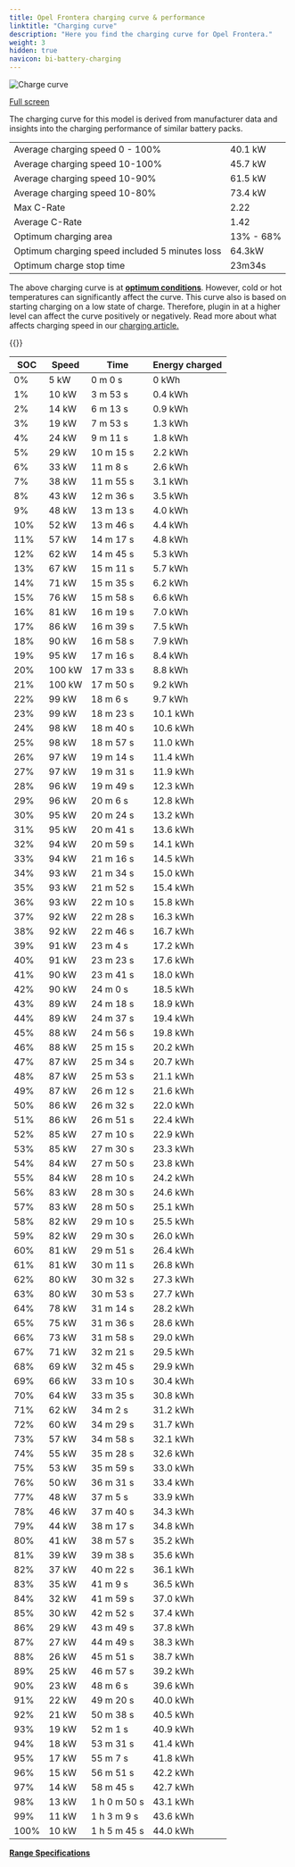 ```yaml
---
title: Opel Frontera charging curve & performance
linktitle: "Charging curve"
description: "Here you find the charging curve for Opel Frontera."
weight: 3
hidden: true
navicon: bi-battery-charging
---
```

<!-- markdownlint-disable MD033 -->
<img src="/images/models/opel/frontera/frontera/chargingcurve.svg" alt="Charge curve" class="img-fluid">

[Full screen](/images/models/opel/frontera/frontera/chargingcurve.svg)


<div class="alert alert-primary" role="alert">
The charging curve for this model is derived from manufacturer data and insights into the charging performance of similar battery packs.
</div>
<table class="table table-striped border">
<tbody>
<tr>
<td>Average charging speed 0 - 100%</td><td>40.1 kW</td>
</tr>
<tr>
<td>Average charging speed 10-100%</td><td>45.7 kW</td>
</tr>
<tr>
<td>Average charging speed 10-90%</td><td>61.5 kW</td>
</tr>
<tr>
<td>Average charging speed 10-80%</td><td>73.4 kW</td>
</tr>
<tr>
<td>Max C-Rate</td><td>2.22</td>
</tr>
<tr>
<td>Average C-Rate</td><td>1.42</td>
</tr>
<tr>
<td>Optimum charging area</td><td>13% - 68%</td>
</tr>
<tr>
<td>Optimum charging speed included 5 minutes loss</td><td>64.3kW</td>
</tr>
<tr>
<td>Optimum charge stop time</td><td>23m34s</td>
</tr>
</tbody>
</table>


The above charging curve is at **[optimum conditions](../../../../../technology/battery/charging/#temperature)**. However, cold or hot temperatures can significantly affect the curve. This curve also is based on starting charging on a low state of charge. Therefore, plugin in at a higher level can affect the curve positively or negatively. Read more about what affects charging speed in our [charging article.](../../../../../technology/battery/charging/)


{{<evkxdisplayaddarticle />}}
<table class="table table-striped border">
<thead>
<tr><th>SOC</th><th>Speed</th><th>Time</th><th>Energy charged</th></tr>
</thead>
<tbody>
<tr>
<td>0%</td><td>5 kW</td><td> 0 m 0 s </td><td>0 kWh </td>
</tr>
<tr>
<td>1%</td><td>10 kW</td><td> 3 m 53 s </td><td>0.4 kWh </td>
</tr>
<tr>
<td>2%</td><td>14 kW</td><td> 6 m 13 s </td><td>0.9 kWh </td>
</tr>
<tr>
<td>3%</td><td>19 kW</td><td> 7 m 53 s </td><td>1.3 kWh </td>
</tr>
<tr>
<td>4%</td><td>24 kW</td><td> 9 m 11 s </td><td>1.8 kWh </td>
</tr>
<tr>
<td>5%</td><td>29 kW</td><td> 10 m 15 s </td><td>2.2 kWh </td>
</tr>
<tr>
<td>6%</td><td>33 kW</td><td> 11 m 8 s </td><td>2.6 kWh </td>
</tr>
<tr>
<td>7%</td><td>38 kW</td><td> 11 m 55 s </td><td>3.1 kWh </td>
</tr>
<tr>
<td>8%</td><td>43 kW</td><td> 12 m 36 s </td><td>3.5 kWh </td>
</tr>
<tr>
<td>9%</td><td>48 kW</td><td> 13 m 13 s </td><td>4.0 kWh </td>
</tr>
<tr>
<td>10%</td><td>52 kW</td><td> 13 m 46 s </td><td>4.4 kWh </td>
</tr>
<tr>
<td>11%</td><td>57 kW</td><td> 14 m 17 s </td><td>4.8 kWh </td>
</tr>
<tr>
<td>12%</td><td>62 kW</td><td> 14 m 45 s </td><td>5.3 kWh </td>
</tr>
<tr>
<td>13%</td><td>67 kW</td><td> 15 m 11 s </td><td>5.7 kWh </td>
</tr>
<tr>
<td>14%</td><td>71 kW</td><td> 15 m 35 s </td><td>6.2 kWh </td>
</tr>
<tr>
<td>15%</td><td>76 kW</td><td> 15 m 58 s </td><td>6.6 kWh </td>
</tr>
<tr>
<td>16%</td><td>81 kW</td><td> 16 m 19 s </td><td>7.0 kWh </td>
</tr>
<tr>
<td>17%</td><td>86 kW</td><td> 16 m 39 s </td><td>7.5 kWh </td>
</tr>
<tr>
<td>18%</td><td>90 kW</td><td> 16 m 58 s </td><td>7.9 kWh </td>
</tr>
<tr>
<td>19%</td><td>95 kW</td><td> 17 m 16 s </td><td>8.4 kWh </td>
</tr>
<tr>
<td>20%</td><td>100 kW</td><td> 17 m 33 s </td><td>8.8 kWh </td>
</tr>
<tr>
<td>21%</td><td>100 kW</td><td> 17 m 50 s </td><td>9.2 kWh </td>
</tr>
<tr>
<td>22%</td><td>99 kW</td><td> 18 m 6 s </td><td>9.7 kWh </td>
</tr>
<tr>
<td>23%</td><td>99 kW</td><td> 18 m 23 s </td><td>10.1 kWh </td>
</tr>
<tr>
<td>24%</td><td>98 kW</td><td> 18 m 40 s </td><td>10.6 kWh </td>
</tr>
<tr>
<td>25%</td><td>98 kW</td><td> 18 m 57 s </td><td>11.0 kWh </td>
</tr>
<tr>
<td>26%</td><td>97 kW</td><td> 19 m 14 s </td><td>11.4 kWh </td>
</tr>
<tr>
<td>27%</td><td>97 kW</td><td> 19 m 31 s </td><td>11.9 kWh </td>
</tr>
<tr>
<td>28%</td><td>96 kW</td><td> 19 m 49 s </td><td>12.3 kWh </td>
</tr>
<tr>
<td>29%</td><td>96 kW</td><td> 20 m 6 s </td><td>12.8 kWh </td>
</tr>
<tr>
<td>30%</td><td>95 kW</td><td> 20 m 24 s </td><td>13.2 kWh </td>
</tr>
<tr>
<td>31%</td><td>95 kW</td><td> 20 m 41 s </td><td>13.6 kWh </td>
</tr>
<tr>
<td>32%</td><td>94 kW</td><td> 20 m 59 s </td><td>14.1 kWh </td>
</tr>
<tr>
<td>33%</td><td>94 kW</td><td> 21 m 16 s </td><td>14.5 kWh </td>
</tr>
<tr>
<td>34%</td><td>93 kW</td><td> 21 m 34 s </td><td>15.0 kWh </td>
</tr>
<tr>
<td>35%</td><td>93 kW</td><td> 21 m 52 s </td><td>15.4 kWh </td>
</tr>
<tr>
<td>36%</td><td>93 kW</td><td> 22 m 10 s </td><td>15.8 kWh </td>
</tr>
<tr>
<td>37%</td><td>92 kW</td><td> 22 m 28 s </td><td>16.3 kWh </td>
</tr>
<tr>
<td>38%</td><td>92 kW</td><td> 22 m 46 s </td><td>16.7 kWh </td>
</tr>
<tr>
<td>39%</td><td>91 kW</td><td> 23 m 4 s </td><td>17.2 kWh </td>
</tr>
<tr>
<td>40%</td><td>91 kW</td><td> 23 m 23 s </td><td>17.6 kWh </td>
</tr>
<tr>
<td>41%</td><td>90 kW</td><td> 23 m 41 s </td><td>18.0 kWh </td>
</tr>
<tr>
<td>42%</td><td>90 kW</td><td> 24 m 0 s </td><td>18.5 kWh </td>
</tr>
<tr>
<td>43%</td><td>89 kW</td><td> 24 m 18 s </td><td>18.9 kWh </td>
</tr>
<tr>
<td>44%</td><td>89 kW</td><td> 24 m 37 s </td><td>19.4 kWh </td>
</tr>
<tr>
<td>45%</td><td>88 kW</td><td> 24 m 56 s </td><td>19.8 kWh </td>
</tr>
<tr>
<td>46%</td><td>88 kW</td><td> 25 m 15 s </td><td>20.2 kWh </td>
</tr>
<tr>
<td>47%</td><td>87 kW</td><td> 25 m 34 s </td><td>20.7 kWh </td>
</tr>
<tr>
<td>48%</td><td>87 kW</td><td> 25 m 53 s </td><td>21.1 kWh </td>
</tr>
<tr>
<td>49%</td><td>87 kW</td><td> 26 m 12 s </td><td>21.6 kWh </td>
</tr>
<tr>
<td>50%</td><td>86 kW</td><td> 26 m 32 s </td><td>22.0 kWh </td>
</tr>
<tr>
<td>51%</td><td>86 kW</td><td> 26 m 51 s </td><td>22.4 kWh </td>
</tr>
<tr>
<td>52%</td><td>85 kW</td><td> 27 m 10 s </td><td>22.9 kWh </td>
</tr>
<tr>
<td>53%</td><td>85 kW</td><td> 27 m 30 s </td><td>23.3 kWh </td>
</tr>
<tr>
<td>54%</td><td>84 kW</td><td> 27 m 50 s </td><td>23.8 kWh </td>
</tr>
<tr>
<td>55%</td><td>84 kW</td><td> 28 m 10 s </td><td>24.2 kWh </td>
</tr>
<tr>
<td>56%</td><td>83 kW</td><td> 28 m 30 s </td><td>24.6 kWh </td>
</tr>
<tr>
<td>57%</td><td>83 kW</td><td> 28 m 50 s </td><td>25.1 kWh </td>
</tr>
<tr>
<td>58%</td><td>82 kW</td><td> 29 m 10 s </td><td>25.5 kWh </td>
</tr>
<tr>
<td>59%</td><td>82 kW</td><td> 29 m 30 s </td><td>26.0 kWh </td>
</tr>
<tr>
<td>60%</td><td>81 kW</td><td> 29 m 51 s </td><td>26.4 kWh </td>
</tr>
<tr>
<td>61%</td><td>81 kW</td><td> 30 m 11 s </td><td>26.8 kWh </td>
</tr>
<tr>
<td>62%</td><td>80 kW</td><td> 30 m 32 s </td><td>27.3 kWh </td>
</tr>
<tr>
<td>63%</td><td>80 kW</td><td> 30 m 53 s </td><td>27.7 kWh </td>
</tr>
<tr>
<td>64%</td><td>78 kW</td><td> 31 m 14 s </td><td>28.2 kWh </td>
</tr>
<tr>
<td>65%</td><td>75 kW</td><td> 31 m 36 s </td><td>28.6 kWh </td>
</tr>
<tr>
<td>66%</td><td>73 kW</td><td> 31 m 58 s </td><td>29.0 kWh </td>
</tr>
<tr>
<td>67%</td><td>71 kW</td><td> 32 m 21 s </td><td>29.5 kWh </td>
</tr>
<tr>
<td>68%</td><td>69 kW</td><td> 32 m 45 s </td><td>29.9 kWh </td>
</tr>
<tr>
<td>69%</td><td>66 kW</td><td> 33 m 10 s </td><td>30.4 kWh </td>
</tr>
<tr>
<td>70%</td><td>64 kW</td><td> 33 m 35 s </td><td>30.8 kWh </td>
</tr>
<tr>
<td>71%</td><td>62 kW</td><td> 34 m 2 s </td><td>31.2 kWh </td>
</tr>
<tr>
<td>72%</td><td>60 kW</td><td> 34 m 29 s </td><td>31.7 kWh </td>
</tr>
<tr>
<td>73%</td><td>57 kW</td><td> 34 m 58 s </td><td>32.1 kWh </td>
</tr>
<tr>
<td>74%</td><td>55 kW</td><td> 35 m 28 s </td><td>32.6 kWh </td>
</tr>
<tr>
<td>75%</td><td>53 kW</td><td> 35 m 59 s </td><td>33.0 kWh </td>
</tr>
<tr>
<td>76%</td><td>50 kW</td><td> 36 m 31 s </td><td>33.4 kWh </td>
</tr>
<tr>
<td>77%</td><td>48 kW</td><td> 37 m 5 s </td><td>33.9 kWh </td>
</tr>
<tr>
<td>78%</td><td>46 kW</td><td> 37 m 40 s </td><td>34.3 kWh </td>
</tr>
<tr>
<td>79%</td><td>44 kW</td><td> 38 m 17 s </td><td>34.8 kWh </td>
</tr>
<tr>
<td>80%</td><td>41 kW</td><td> 38 m 57 s </td><td>35.2 kWh </td>
</tr>
<tr>
<td>81%</td><td>39 kW</td><td> 39 m 38 s </td><td>35.6 kWh </td>
</tr>
<tr>
<td>82%</td><td>37 kW</td><td> 40 m 22 s </td><td>36.1 kWh </td>
</tr>
<tr>
<td>83%</td><td>35 kW</td><td> 41 m 9 s </td><td>36.5 kWh </td>
</tr>
<tr>
<td>84%</td><td>32 kW</td><td> 41 m 59 s </td><td>37.0 kWh </td>
</tr>
<tr>
<td>85%</td><td>30 kW</td><td> 42 m 52 s </td><td>37.4 kWh </td>
</tr>
<tr>
<td>86%</td><td>29 kW</td><td> 43 m 49 s </td><td>37.8 kWh </td>
</tr>
<tr>
<td>87%</td><td>27 kW</td><td> 44 m 49 s </td><td>38.3 kWh </td>
</tr>
<tr>
<td>88%</td><td>26 kW</td><td> 45 m 51 s </td><td>38.7 kWh </td>
</tr>
<tr>
<td>89%</td><td>25 kW</td><td> 46 m 57 s </td><td>39.2 kWh </td>
</tr>
<tr>
<td>90%</td><td>23 kW</td><td> 48 m 6 s </td><td>39.6 kWh </td>
</tr>
<tr>
<td>91%</td><td>22 kW</td><td> 49 m 20 s </td><td>40.0 kWh </td>
</tr>
<tr>
<td>92%</td><td>21 kW</td><td> 50 m 38 s </td><td>40.5 kWh </td>
</tr>
<tr>
<td>93%</td><td>19 kW</td><td> 52 m 1 s </td><td>40.9 kWh </td>
</tr>
<tr>
<td>94%</td><td>18 kW</td><td> 53 m 31 s </td><td>41.4 kWh </td>
</tr>
<tr>
<td>95%</td><td>17 kW</td><td> 55 m 7 s </td><td>41.8 kWh </td>
</tr>
<tr>
<td>96%</td><td>15 kW</td><td> 56 m 51 s </td><td>42.2 kWh </td>
</tr>
<tr>
<td>97%</td><td>14 kW</td><td> 58 m 45 s </td><td>42.7 kWh </td>
</tr>
<tr>
<td>98%</td><td>13 kW</td><td>1 h 0 m 50 s </td><td>43.1 kWh </td>
</tr>
<tr>
<td>99%</td><td>11 kW</td><td>1 h 3 m 9 s </td><td>43.6 kWh </td>
</tr>
<tr>
<td>100%</td><td>10 kW</td><td>1 h 5 m 45 s </td><td>44.0 kWh </td>
</tr>
</tbody>
</table>

<div class="mt-3 mb-3">
<a href="../rangeandconsumption/" class="text-decoration-none text-black">
<strong><i class="bi-arrow-left"></i> Range </strong>
</a>
<a href="../specifications/" class="text-decoration-none text-black float-end">
<strong>Specifications <i class="bi-arrow-right"></i></strong>
</a>
</div>
